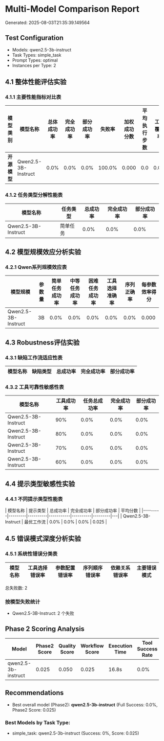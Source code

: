 # Multi-Model Comparison Report

Generated: 2025-08-03T21:35:39.149564

## Test Configuration

- Models: qwen2.5-3b-instruct
- Task Types: simple_task
- Prompt Types: optimal
- Instances per Type: 2

## 4.1 整体性能评估实验

### 4.1.1 主要性能指标对比表

| 模型类别 | 模型名称 | 总体成功率 | 完全成功率 | 部分成功率 | 失败率 | 加权成功分数 | 平均执行步数 | 工具覆盖率 |
|---------|---------|-----------|-----------|-----------|-------|------------|------------|----------|
| **开源模型** | Qwen2.5-3B-Instruct | 0.0% | 0.0% | 0.0% | 100.0% | 0.000 | 0.0 | 0.0% |

### 4.1.2 任务类型分解性能表

| 模型名称 | 任务类型 | 总成功率 | 完全成功率 | 部分成功率 |
|---------|---------|----------|-----------|----------|
| Qwen2.5-3B-Instruct | 简单任务 | 0.0% | 0.0% | 0.0% |

## 4.2 模型规模效应分析实验

### 4.2.1 Qwen系列规模效应表

| 模型规模 | 参数量 | 简单任务成功率 | 中等任务成功率 | 困难任务成功率 | 工具选择准确率 | 序列正确率 | 每参数效率得分 |
|---------|-------|-------------|-------------|-------------|-------------|----------|--------------|
| Qwen2.5-3B-Instruct | 3B | 0.0% | 0.0% | 0.0% | 0.0% | 0.0% | 0.000 |

## 4.3 Robustness评估实验

### 4.3.1 缺陷工作流适应性表

| 模型名称 | 缺陷类型 | 总成功率 | 完全成功率 | 部分成功率 |
|---------|---------|----------|-----------|----------|

### 4.3.2 工具可靠性敏感性表

| 模型名称 | 工具成功率 | 任务总成功率 | 完全成功率 | 部分成功率 |
|---------|-----------|-------------|-----------|----------|
| Qwen2.5-3B-Instruct | 90% | 0.0% | 0.0% | 0.0% |
| Qwen2.5-3B-Instruct | 80% | 0.0% | 0.0% | 0.0% |
| Qwen2.5-3B-Instruct | 70% | 0.0% | 0.0% | 0.0% |
| Qwen2.5-3B-Instruct | 60% | 0.0% | 0.0% | 0.0% |

## 4.4 提示类型敏感性实验

### 4.4.1 不同提示类型性能表

| 模型名称 | 提示类型 | 总成功率 | 完全成功率 | 部分成功率 | 平均分数 |
|---------|---------|----------|-----------|----------|---------|---|
| Qwen2.5-3B-Instruct | 最优工作流 | 0.0% | 0.0% | 0.0% | 0.025 |

## 4.5 错误模式深度分析实验

### 4.5.1 系统性错误分类表

| 模型名称 | 工具选择错误率 | 参数配置错误率 | 序列顺序错误率 | 依赖关系错误率 | 主要错误模式 |
|---------|-------------|-------------|-------------|-------------|-------------|

总失败数: 2

### 按模型失败统计

- Qwen2.5-3B-Instruct: 2 个失败

## Phase 2 Scoring Analysis

| Model | Phase2 Score | Quality Score | Workflow Score | Execution Time | Tool Success Rate |
|-------|--------------|---------------|----------------|----------------|-------------------|
| qwen2.5-3b-instruct | 0.025 | 0.050 | 0.025 | 16.8s | 0.0% |

## Recommendations

- Best overall model (Phase2): **qwen2.5-3b-instruct** (Full Success: 0.0%, Phase2 Score: 0.025)

### Best Models by Task Type:

- simple_task: qwen2.5-3b-instruct (Success: 0%, Score: 0.025)
